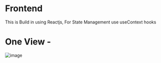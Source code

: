 # Frontend

This is Build in using Reactjs,
For State Management use useContext hooks

# One View - 
![image](https://github.com/SouZe-San/InterAssig_00/assets/103335953/62440095-eb7f-402b-a15a-a3b655b0574c)
